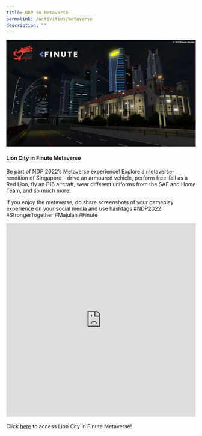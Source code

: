 ```yaml
---
title: NDP in Metaverse
permalink: /activities/metaverse
description: ""
---
```

![](/images/Finute1.jpg)

#### Lion City in Finute Metaverse

Be part of NDP 2022’s Metaverse experience! Explore a metaverse-rendition of Singapore – drive an armoured vehicle, perform free-fall as a Red Lion, fly an F16 aircraft, wear different uniforms from the SAF and Home Team, and so much more! 

If you enjoy the metaverse, do share screenshots of your gameplay experience on your social media and use hashtags #NDP2022 #StrongerTogether #Majulah #Finute

<iframe width="100%" frameborder="0" height="515" src="https://www.youtube.com/embed/1QhHdjJK2r4" title="NDP in Metaverse" frameborder="0" allowfullscreen></iframe>

Click <a href="https://www.roblox.com/games/4455133480/NDP-Event-Lion-City" target="_blank">here</a> to access Lion City in Finute Metaverse!